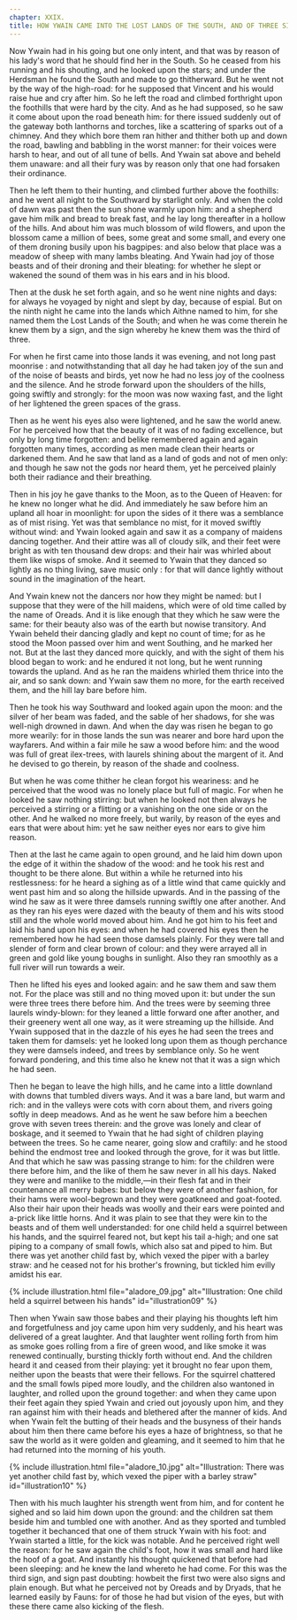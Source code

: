 ```yaml
---
chapter: XXIX.
title: HOW YWAIN CAME INTO THE LOST LANDS OF THE SOUTH, AND OF THREE SIGNS WHEREBY THAT COUNTRY MIGHT BE KNOWN.
---
```

Now Ywain had in his going but one only intent, and that was by reason of his lady's word that he should find her in the South. So he ceased from his running and his shouting, and he looked upon the stars; and under the Herdsman he found the South and made to go thitherward. But he went not by the way of the high-road: for he supposed that Vincent and his would raise hue and cry after him. So he left the road and climbed forthright upon the foothills that were hard by the city. And as he had supposed, so he saw it come about upon the road beneath him: for there issued suddenly out of the gateway both lanthorns and torches, like a scattering of sparks out of a chimney. And they which bore them ran hither and thither both up and down the road, bawling and babbling in the worst manner: for their voices were harsh to hear, and out of all tune of bells. And Ywain sat above and beheld them unaware: and all their fury was by reason only that one had forsaken their ordinance.

Then he left them to their hunting, and climbed further above the foothills: and he went all night to the Southward by starlight only. And when the cold of dawn was past then the sun shone warmly upon him: and a shepherd gave him milk and bread to break fast, and he lay long thereafter in a hollow of the hills. And about him was much blossom of wild flowers, and upon the blossom came a million of bees, some great and some small, and every one of them droning busily upon his bagpipes: and also below that place was a meadow of sheep with many lambs bleating. And Ywain had joy of those beasts and of their droning and their bleating: for whether he slept or wakened the sound of them was in his ears and in his blood.

Then at the dusk he set forth again, and so he went nine nights and days: for always he voyaged by night and slept by day, because of espial. But on the ninth night he came into the lands which Aithne named to him, for she named them the Lost Lands of the South; and when he was come therein he knew them by a sign, and the sign whereby he knew them was the third of three.

For when he first came into those lands it was evening, and not long past moonrise : and notwithstanding that all day he had taken joy of the sun and of the noise of beasts and birds, yet now he had no less joy of the coolness and the silence. And he strode forward upon the shoulders of the hills, going swiftly and strongly: for the moon was now waxing fast, and the light of her lightened the green spaces of the grass.

Then as he went his eyes also were lightened, and he saw the world anew. For he perceived how that the beauty of it was of no fading excellence, but only by long time forgotten: and belike remembered again and again forgotten many times, according as men made clean their hearts or darkened them. And he saw that land as a land of gods and not of men only: and though he saw not the gods nor heard them, yet he perceived plainly both their radiance and their breathing.

Then in his joy he gave thanks to the Moon, as to the Queen of Heaven: for he knew no longer what he did. And immediately he saw before him an upland all hoar in moonlight: for upon the sides of it there was a semblance as of mist rising. Yet was that semblance no mist, for it moved swiftly without wind: and Ywain looked again and saw it as a company of maidens dancing together. And their attire was all of cloudy silk, and their feet were bright as with ten thousand dew drops: and their hair was whirled about them like wisps of smoke. And it seemed to Ywain that they danced so lightly as no thing living, save music only : for that will dance lightly without sound in the imagination of the heart.

And Ywain knew not the dancers nor how they might be named: but I suppose that they were of the hill maidens, which were of old time called by the name of Oreads. And it is like enough that they which he saw were the same: for their beauty also was of the earth but nowise transitory. And Ywain beheld their dancing gladly and kept no count of time; for as he stood the Moon passed over him and went Southing, and he marked her not. But at the last they danced more quickly, and with the sight of them his blood began to work: and he endured it not long, but he went running towards the upland. And as he ran the maidens whirled them thrice into the air, and so sank down: and Ywain saw them no more, for the earth received them, and the hill lay bare before him.

Then he took his way Southward and looked again upon the moon: and the silver of her beam was faded, and the sable of her shadows, for she was well-nigh drowned in dawn. And when the day was risen he began to go more wearily: for in those lands the sun was nearer and bore hard upon the wayfarers. And within a fair mile he saw a wood before him: and the wood was full of great ilex-trees, with laurels shining about the margent of it. And he devised to go therein, by reason of the shade and coolness.

But when he was come thither he clean forgot his weariness: and he perceived that the wood was no lonely place but full of magic. For when he looked he saw nothing stirring: but when he looked not then always he perceived a stirring or a flitting or a vanishing on the one side or on the other. And he walked no more freely, but warily, by reason of the eyes and ears that were about him: yet he saw neither eyes nor ears to give him reason.

Then at the last he came again to open ground, and he laid him down upon the edge of it within the shadow of the wood: and he took his rest and thought to be there alone. But within a while he returned into his restlessness: for he heard a sighing as of a little wind that came quickly and went past him and so along the hillside upwards. And in the passing of the wind he saw as it were three damsels running swiftly one after another. And as they ran his eyes were dazed with the beauty of them and his wits stood still and the whole world moved about him. And he got him to his feet and laid his hand upon his eyes: and when he had covered his eyes then he remembered how he had seen those damsels plainly. For they were tall and slender of form and clear brown of colour: and they were arrayed all in green and gold like young boughs in sunlight. Also they ran smoothly as a full river will run towards a weir.

Then he lifted his eyes and looked again: and he saw them and saw them not. For the place was still and no thing moved upon it: but under the sun were three trees there before him. And the trees were by seeming three laurels windy-blown: for they leaned a little forward one after another, and their greenery went all one way, as it were streaming up the hillside. And Ywain supposed that in the dazzle of his eyes he had seen the trees and taken them for damsels: yet he looked long upon them as though perchance they were damsels indeed, and trees by semblance only. So he went forward pondering, and this time also he knew not that it was a sign which he had seen.

Then he began to leave the high hills, and he came into a little downland with downs that tumbled divers ways. And it was a bare land, but warm and rich: and in the valleys were cots with corn about them, and rivers going softly in deep meadows. And as he went he saw before him a beechen grove with seven trees therein: and the grove was lonely and clear of boskage, and it seemed to Ywain that he had sight of children playing between the trees. So he came nearer, going slow and craftily: and he stood behind the endmost tree and looked through the grove, for it was but little. And that which he saw was passing strange to him: for the children were there before him, and the like of them he saw never in all his days. Naked they were and manlike to the middle,—in their flesh fat and in their countenance all merry babes: but below they were of another fashion, for their hams were wool-begrown and they were goatkneed and goat-footed. Also their hair upon their heads was woolly and their ears were pointed and a-prick like little horns. And it was plain to see that they were kin to the beasts and of them well understanded: for one child held a squirrel between his hands, and the squirrel feared not, but kept his tail a-high; and one sat piping to a company of small fowls, which also sat and piped to him. But there was yet another child fast by, which vexed the piper with a barley straw: and he ceased not for his brother's frowning, but tickled him evilly amidst his ear.

{% include illustration.html file="aladore_09.jpg" alt="Illustration: One child held a squirrel between his hands" id="illustration09" %}

Then when Ywain saw those babes and their playing his thoughts left him and forgetfulness and joy came upon him very suddenly, and his heart was delivered of a great laughter. And that laughter went rolling forth from him as smoke goes rolling from a fire of green wood, and like smoke it was renewed continually, bursting thickly forth without end. And the children heard it and ceased from their playing: yet it brought no fear upon them, neither upon the beasts that were their fellows. For the squirrel chattered and the small fowls piped more loudly, and the children also wantoned in laughter, and rolled upon the ground together: and when they came upon their feet again they spied Ywain and cried out joyously upon him, and they ran against him with their heads and blethered after the manner of kids. And when Ywain felt the butting of their heads and the busyness of their hands about him then there came before his eyes a haze of brightness, so that he saw the world as it were golden and gleaming, and it seemed to him that he had returned into the morning of his youth.

{% include illustration.html file="aladore_10.jpg" alt="Illustration: There was yet another child fast by, which vexed the piper with a barley straw" id="illustration10" %}

Then with his much laughter his strength went from him, and for content he sighed and so laid him down upon the ground: and the children sat them beside him and tumbled one with another. And as they sported and tumbled together it bechanced that one of them struck Ywain with his foot: and Ywain started a little, for the kick was notable. And he perceived right well the reason: for he saw again the child's foot, how it was small and hard like the hoof of a goat. And instantly his thought quickened that before had been sleeping: and he knew the land whereto he had come. For this was the third sign, and sign past doubting: howbeit the first two were also signs and plain enough. But what he perceived not by Oreads and by Dryads, that he learned easily by Fauns: for of those he had but vision of the eyes, but with these there came also kicking of the flesh.
  
